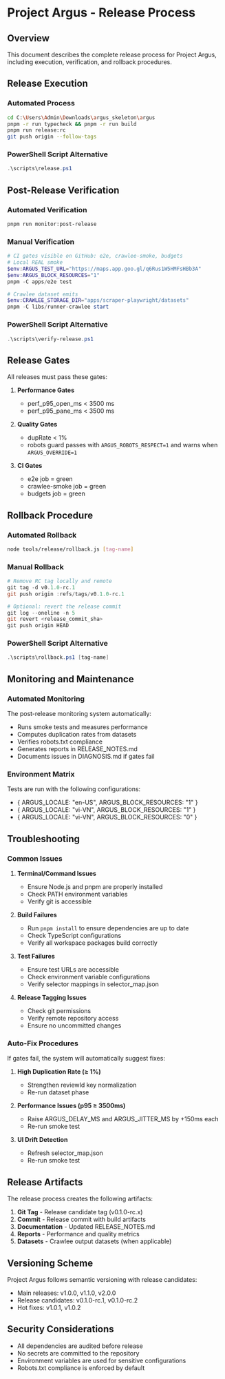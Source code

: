 # Project Argus - Release Process

## Overview
This document describes the complete release process for Project Argus, including execution, verification, and rollback procedures.

## Release Execution

### Automated Process
```bash
cd C:\Users\Admin\Downloads\argus_skeleton\argus
pnpm -r run typecheck && pnpm -r run build
pnpm run release:rc
git push origin --follow-tags
```

### PowerShell Script Alternative
```powershell
.\scripts\release.ps1
```

## Post-Release Verification

### Automated Verification
```bash
pnpm run monitor:post-release
```

### Manual Verification
```powershell
# CI gates visible on GitHub: e2e, crawlee-smoke, budgets
# Local REAL smoke
$env:ARGUS_TEST_URL="https://maps.app.goo.gl/q6Rus1W5HMFsHBb3A"
$env:ARGUS_BLOCK_RESOURCES="1"
pnpm -C apps/e2e test

# Crawlee dataset emits
$env:CRAWLEE_STORAGE_DIR="apps/scraper-playwright/datasets"
pnpm -C libs/runner-crawlee start
```

### PowerShell Script Alternative
```powershell
.\scripts\verify-release.ps1
```

## Release Gates

All releases must pass these gates:

1. **Performance Gates**
   - perf_p95_open_ms < 3500 ms
   - perf_p95_pane_ms < 3500 ms

2. **Quality Gates**
   - dupRate < 1%
   - robots guard passes with `ARGUS_ROBOTS_RESPECT=1` and warns when `ARGUS_OVERRIDE=1`

3. **CI Gates**
   - e2e job = green
   - crawlee-smoke job = green
   - budgets job = green

## Rollback Procedure

### Automated Rollback
```bash
node tools/release/rollback.js [tag-name]
```

### Manual Rollback
```powershell
# Remove RC tag locally and remote
git tag -d v0.1.0-rc.1
git push origin :refs/tags/v0.1.0-rc.1

# Optional: revert the release commit
git log --oneline -n 5
git revert <release_commit_sha>
git push origin HEAD
```

### PowerShell Script Alternative
```powershell
.\scripts\rollback.ps1 [tag-name]
```

## Monitoring and Maintenance

### Automated Monitoring
The post-release monitoring system automatically:
- Runs smoke tests and measures performance
- Computes duplication rates from datasets
- Verifies robots.txt compliance
- Generates reports in RELEASE_NOTES.md
- Documents issues in DIAGNOSIS.md if gates fail

### Environment Matrix
Tests are run with the following configurations:
- { ARGUS_LOCALE: "en-US", ARGUS_BLOCK_RESOURCES: "1" }
- { ARGUS_LOCALE: "vi-VN", ARGUS_BLOCK_RESOURCES: "1" }
- { ARGUS_LOCALE: "vi-VN", ARGUS_BLOCK_RESOURCES: "0" }

## Troubleshooting

### Common Issues

1. **Terminal/Command Issues**
   - Ensure Node.js and pnpm are properly installed
   - Check PATH environment variables
   - Verify git is accessible

2. **Build Failures**
   - Run `pnpm install` to ensure dependencies are up to date
   - Check TypeScript configurations
   - Verify all workspace packages build correctly

3. **Test Failures**
   - Ensure test URLs are accessible
   - Check environment variable configurations
   - Verify selector mappings in selector_map.json

4. **Release Tagging Issues**
   - Check git permissions
   - Verify remote repository access
   - Ensure no uncommitted changes

### Auto-Fix Procedures

If gates fail, the system will automatically suggest fixes:

1. **High Duplication Rate (≥ 1%)**
   - Strengthen reviewId key normalization
   - Re-run dataset phase

2. **Performance Issues (p95 ≥ 3500ms)**
   - Raise ARGUS_DELAY_MS and ARGUS_JITTER_MS by +150ms each
   - Re-run smoke test

3. **UI Drift Detection**
   - Refresh selector_map.json
   - Re-run smoke test

## Release Artifacts

The release process creates the following artifacts:

1. **Git Tag** - Release candidate tag (v0.1.0-rc.x)
2. **Commit** - Release commit with build artifacts
3. **Documentation** - Updated RELEASE_NOTES.md
4. **Reports** - Performance and quality metrics
5. **Datasets** - Crawlee output datasets (when applicable)

## Versioning Scheme

Project Argus follows semantic versioning with release candidates:

- Main releases: v1.0.0, v1.1.0, v2.0.0
- Release candidates: v0.1.0-rc.1, v0.1.0-rc.2
- Hot fixes: v1.0.1, v1.0.2

## Security Considerations

- All dependencies are audited before release
- No secrets are committed to the repository
- Environment variables are used for sensitive configurations
- Robots.txt compliance is enforced by default
